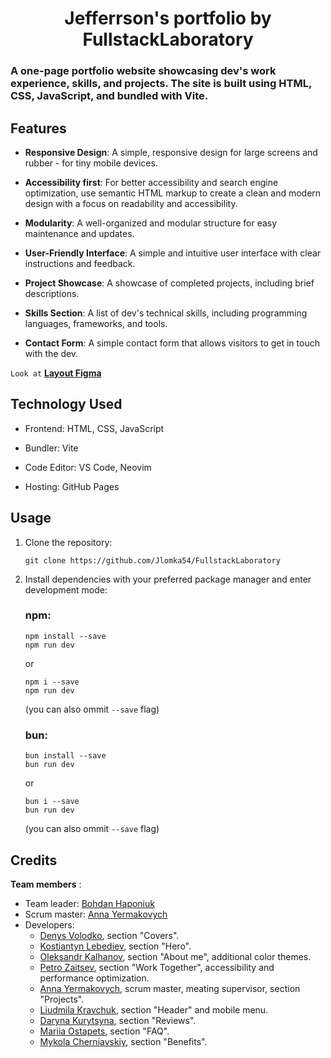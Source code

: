 <div align="center">

# Jefferrson's portfolio by FullstackLaboratory

</div>

### A one-page portfolio website showcasing dev's work experience, skills, and projects. The site is built using HTML, CSS, JavaScript, and bundled with Vite. 

## Features

* **Responsive Design**: A simple, responsive design for large screens and rubber - for tiny mobile devices.
* **Accessibility first**: For better accessibility and search engine optimization, use semantic HTML markup to create a clean and modern design with a focus on readability and accessibility.
* **Modularity**: A well-organized and modular structure for easy maintenance and updates.
* **User-Friendly Interface**: A simple and intuitive user interface with clear instructions and feedback.
* **Project Showcase**: A showcase of completed projects, including brief descriptions.

* **Skills Section**: A list of dev's technical skills, including programming languages, frameworks, and tools.

* **Contact Form**: A simple contact form that allows visitors to get in touch with the dev.

`Look at`
  [**Layout Figma**](https://www.figma.com/file/fww6BUe77KIm14vo9i8Agm/Portfolio?type=design&node-id=2-9&mode=design&t=zcCmVU4iSoP0lhae-0)


## Technology Used

* Frontend: HTML, CSS, JavaScript

* Bundler: Vite

* Code Editor: VS Code, Neovim

* Hosting: GitHub Pages

## Usage

1. Clone the repository: 
    ```
    git clone https://github.com/Jlomka54/FullstackLaboratory
    ```
2. Install dependencies with your preferred package manager and enter development mode:
    ### npm:
    ```
    npm install --save
    npm run dev
    ```
    or 
    ```
    npm i --save
    npm run dev
    ```
    (you can also ommit `--save` flag)

    ### bun:
    ```
    bun install --save
    bun run dev
    ```
    or 
    ```
    bun i --save
    bun run dev
    ```
    (you can also ommit `--save` flag)

## Credits

**Team members** : 
* Team leader: [Bohdan Haponiuk](https://github.com/Jlomka54)
* Scrum master: [Anna Yermakovych](https://github.com/AnnaYermakov98)
* Developers:
  * [Denys Volodko](https://github.com/dvolodko), section "Covers".
  * [Kostiantyn Lebediev](https://github.com/KostiantynLebediev), section "Hero".
  * [Oleksandr Kalhanov](https://github.com/StingStorm), section "About me", additional color themes.
  * [Petro Zaitsev](https://github.com/grizeus), section "Work Together", accessibility and performance optimization.
  * [Anna Yermakovych](https://github.com/AnnaYermakov98), scrum master, meating supervisor, section "Projects".
  * [Liudmila Kravchuk](https://github.com/Milaya78), section "Header" and mobile menu.
  * [Daryna Kurytsyna](https://github.com/Daryna010203), section "Reviews".
  * [Mariia Ostapets](https://github.com/Mariia-Ostapets), section "FAQ".
  * [Mykola Cherniavskiy](https://github.com/CactusW), section "Benefits".